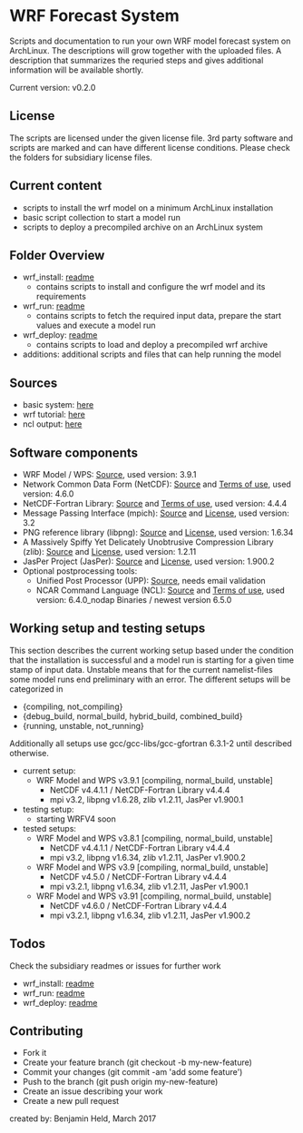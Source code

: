 # WRF Forecast System

Scripts and documentation to run your own WRF model forecast system on
ArchLinux. The descriptions will grow together with the uploaded files.
A description that summarizes the requried steps and gives additional
information will be available shortly.

Current version: v0.2.0

## License
The scripts are licensed under the given license file. 3rd party software and
scripts are marked and can have different license conditions. Please check the
folders for subsidiary license files.

## Current content
* scripts to install the wrf model on a minimum ArchLinux installation
* basic script collection to start a model run
* scripts to deploy a precompiled archive on an ArchLinux system 

## Folder Overview
* wrf_install: [readme](./wrf_install/README.md)
  * contains scripts to install and configure the wrf model and its requirements
* wrf_run: [readme](./wrf_run/README.md)
  * contains scripts to fetch the required input data, prepare the start values and execute a model run
* wrf_deploy: [readme](./wrf_deploy/README.md)
  * contains scripts to load and deploy a precompiled wrf archive
* additions: additional scripts and files that can help running the model

## Sources
* basic system: [here](https://wiki.archlinux.org/index.php/Installation_guide)
* wrf tutorial: [here](http://www2.mmm.ucar.edu/wrf/OnLineTutorial/compilation_tutorial.php)
* ncl output: [here](https://www.ncl.ucar.edu/Applications/)

## Software components
* WRF Model / WPS: [Source](http://www2.mmm.ucar.edu/wrf/OnLineTutorial/compilation_tutorial.php), used version: 3.9.1
* Network Common Data Form (NetCDF): [Source](https://www.unidata.ucar.edu/software/netcdf/) and [Terms of use](https://www2.ucar.edu/terms-of-use), used version: 4.6.0
* NetCDF-Fortran Library: [Source](https://www.unidata.ucar.edu/software/netcdf/) and [Terms of use](https://www2.ucar.edu/terms-of-use), used version: 4.4.4
* Message Passing Interface (mpich): [Source](https://www.mpich.org/) and [License](http://git.mpich.org/mpich.git/blob/HEAD:/COPYRIGHT), used version: 3.2
* PNG reference library (libpng): [Source](http://www.libpng.org/pub/png/libpng.html) and [License](http://www.libpng.org/pub/png/src/libpng-LICENSE.txt), used version: 1.6.34
* A Massively Spiffy Yet Delicately Unobtrusive Compression Library (zlib): [Source](http://www.zlib.net) and [License](http://www.zlib.net/zlib_license.html), used version: 1.2.11
* JasPer Project (JasPer): [Source](https://www.ece.uvic.ca/~frodo/jasper/) and [License](https://www.ece.uvic.ca/~frodo/jasper/LICENSE), used version: 1.900.2
* Optional postprocessing tools:
  - Unified Post Processor (UPP): [Source](http://www.dtcenter.org/wrf-nmm/users/downloads/index.php), needs email validation
  - NCAR Command Language (NCL): [Source](https://www.ncl.ucar.edu/Download/) and [Terms of use](https://www2.ucar.edu/terms-of-use), used version: 6.4.0_nodap Binaries / newest version 6.5.0

## Working setup and testing setups
This section describes the current working setup based under the condition that the installation is
successful and a model run is starting for a given time stamp of input data. Unstable means that for
the current namelist-files some model runs end preliminary with an error.
The different setups will be categorized in
* {compiling, not_compiling}
* {debug_build, normal_build, hybrid_build, combined_build}
* {running, unstable, not_running}

Additionally all setups use gcc/gcc-libs/gcc-gfortran 6.3.1-2 until described 
otherwise.
* current setup:
  - WRF Model and WPS v3.9.1 [compiling, normal_build, unstable]
    - NetCDF v4.4.1.1 / NetCDF-Fortran Library v4.4.4
    - mpi v3.2, libpng v1.6.28, zlib v1.2.11, JasPer v1.900.1
* testing setup:
  - starting WRFV4 soon
* tested setups:
  - WRF Model and WPS v3.8.1 [compiling, normal_build, unstable]
    - NetCDF v4.4.1.1 / NetCDF-Fortran Library v4.4.4
    - mpi v3.2, libpng v1.6.34, zlib v1.2.11, JasPer v1.900.2
  - WRF Model and WPS v3.9 [compiling, normal_build, unstable]
    - NetCDF v4.5.0 / NetCDF-Fortran Library v4.4.4
    - mpi v3.2.1, libpng v1.6.34, zlib v1.2.11, JasPer v1.900.1
  - WRF Model and WPS v3.91 [compiling, normal_build, unstable]
    - NetCDF v4.6.0 / NetCDF-Fortran Library v4.4.4
    - mpi v3.2.1, libpng v1.6.34, zlib v1.2.11, JasPer v1.900.2

## Todos
Check the subsidiary readmes or issues for further work
* wrf_install: [readme](./wrf_install/README.md)
* wrf_run: [readme](./wrf_run/README.md)
* wrf_deploy: [readme](./wrf_deploy/README.md)

## Contributing
* Fork it
* Create your feature branch (git checkout -b my-new-feature)
* Commit your changes (git commit -am 'add some feature')
* Push to the branch (git push origin my-new-feature)
* Create an issue describing your work
* Create a new pull request

created by: Benjamin Held, March 2017
